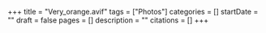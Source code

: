 +++
title = "Very_orange.avif"
tags = ["Photos"]
categories = []
startDate = ""
draft = false
pages = []
description = ""
citations = []
+++

